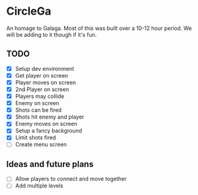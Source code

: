 # CircleGa

An homage to Galaga. Most of this was built over a 10-12 hour period. We will be adding to it though if it's fun.

## TODO

- [x] Setup dev environment
- [x] Get player on screen
- [x] Player moves on screen
- [x] 2nd Player on screen
- [x] Players may collide
- [x] Enemy on screen
- [x] Shots can be fired
- [x] Shots hit enemy and player
- [x] Enemy moves on screen
- [x] Setup a fancy background
- [x] Limit shots fired
- [ ] Create menu screen

## Ideas and future plans

- [ ] Allow players to connect and move together
- [ ] Add multiple levels
